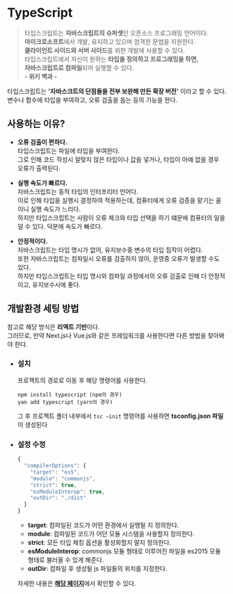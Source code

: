 # TypeScript
> 타입스크립트는 **자바스크립트의 슈퍼셋**인 오픈소스 프로그래밍 언어이다.  
> **마이크로소프트**에서 개발, 유지하고 있으며 엄격한 문법을 지원한다.   
> **클라이언트 사이드와 서버 사이드**를 위한 개발에 사용할 수 있다.  
> 타입스크립트에서 자신이 원하는 **타입을 정의하고 프로그래밍을 하면,  
> 자바스크립트로 컴파일**되어 실행할 수 있다.  
> **- 위키 백과 -**


타입스크립트는 **'자바스크트의 단점들을 전부 보완해 만든 확장 버전'** 이라고 할 수 있다.
변수나 함수에 타입을 부여하고, 오류 검출을 돕는 등의 기능을 한다.

## 사용하는 이유?
- **오류 검출이 편하다.**  
타입스크립트는 파일에 타입을 부여한다.  
그로 인해 코드 작성시 알맞지 않은 타입이나 값을 넣거나, 타입이 아얘 없을 경우 오류가 출력된다.  

- **실행 속도가 빠르다.**  
자바스크립트는 동적 타입의 인터프리터 언어다.  
이로 인해 타입을 실행시 결정하여 적용하는데, 컴퓨터에게 오류 검증을 맡기는 꼴이니 실행 속도가 느리다.  
하지만 타입스크립트는 사람이 오류 체크와 타입 선택을 하기 떄문에 컴퓨터의 일을 덜 수 있다. 덕분에 속도가 빠르다.  

- **안정적이다.**  
자바스크립트는 타입 명시가 없어, 유지보수중 변수의 타입 짐작이 어렵다.  
또한 자바스크립트는 컴파일시 오류를 검출하지 않아, 운영중 오류가 발생할 수도 있다.  
하지만 타입스크립트는 타입 명시와 컴파일 과정에서의 오류 검출로 인해 더 안정적이고, 유지보수시에 좋다.  

## 개발환경 세팅 방법
참고로 해당 방식은 **리액트 기반**이다.  
그러므로, 만약 Next.js나 Vue.js와 같은 프레임워크를 사용한다면 다른 방법을 찾아봐야 한다.

 - ### 설치
    프로젝트의 경로로 이동 후 해당 명령어를 사용한다.
    ```
    npm install typescript (npm의 경우)
    yan add typescript (yarn의 경우)
    ```
    그 후 프로젝트 폴더 내부에서 `tsc —init` 명령어를 사용하면 **tsconfig.json 파일**이 생성된다

 - ### 설정 수정
    ```jsx
    {
      "compilerOptions": {
        "target": "es5",
        "module": "commonjs",
        "strict": true,
        "esModuleInterop": true,
        "outDir": "./dist"
      } 
    }
    ```
    
    - **target**: 컴파일된 코드가 어떤 환경에서 실행될 지 정의한다.
    - **module**: 컴파일된 코드가 어던 모듈 시스템을 사용할지 정의한다.
    - **strict**: 모든 타입 체킹 옵션을 활성화할지 말지 정의한다.
    - **esModuleInterop**: commonjs 모듈 형태로 이루어진 파일을 es2015 모듈 형태로 불러올 수 있게 해준다.
    - **outDir**: 컴파일 후 생성될 js 파일들의 위치를 지정한다.

    자세한 내용은 <b><a href="http://json.schemastore.org/tsconfig">해당 페이지</a></b>에서 확인할 수 있다.